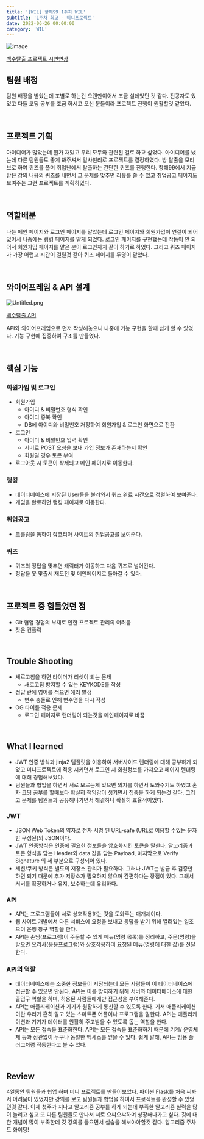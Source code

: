 ```yaml
---
title: '[WIL] 항해99 1주차 WIL'
subtitle: '1주차 회고 - 미니프로젝트'
date: 2022-06-26 00:00:00
category: 'WIL'
---
```


![image](../../assets/images/posts_img/%ED%95%AD%ED%95%B499-wil-1/%ED%95%AD%ED%95%B499-wil-1-1.png)

[백수탈출 프로젝트 시연연상](https://www.youtube.com/watch?v=FhEKosjdt3M&t=2s)

## 팀원 배정

팀원 배정을 받았는데 조별로 하는건 오랜만이어서 조금 설레었던 것 같다. 전공자도 있었고 다들 코딩 공부를 조금 하시고 오신 분들이라 프로젝트 진행이 원활할것 같았다.

<br/>

## 프로젝트 기획

아이디어가 많았는데 뭔가 재밌고 우리 모두와 관련된 걸로 하고 싶었다. 아이디어를 냈는데 다른 팀원들도 좋게 봐주셔서 일사천리로 프로젝트를 결정하였다. 방 탈출을 모티브로 하여 퀴즈를 풀며 취업난에서 탈출하는 간단한 퀴즈를 진행한다. 항해99에서 지급받은 강의 내용의 퀴즈를 내면서 그 문제를 맞추면 리뷰를 쓸 수 있고 취업공고 페이지도 보여주는 그런 프로젝트를 계획하였다.

<br/>

## 역할배분

나는 메인 페이지와 로그인 페이지를 맡았는데 로그인 페이지와 회원가입이 연결이 되어있어서 나중에는 랭킹 페이지를 맡게 되었다. 로그인 페이지를 구현했는데 작동이 안 되어서 회원가입 페이지를 맡은 분이 로그인까지 같이 하기로 하였다. 그리고 퀴즈 페이지가 가장 어렵고 시간이 걸릴것 같아 퀴즈 페이지를 두명이 맡았다.

<br/>

## 와이어프레임 & API 설계

![Untitled.png](../../assets//images/posts_img/%ED%95%AD%ED%95%B499-wil-1/%ED%95%AD%ED%95%B499-wil-1-2.png)

[백수탈출 API ](https://www.notion.so/68b25c3d43884ea1be7cfa70e17969ff)

API와 와이어프레임으로 먼저 작성해놓으니 나중에 기능 구현을 할때 쉽게 할 수 있었다. 기능 구현에 집중하여 구조를 만들었다.

<br/>

## **핵심 기능**

### **회원가입 및 로그인**

- 회원가입
  - 아이디 & 비밀번호 형식 확인
  - 아이디 중복 확인
  - DB에 아이디와 비밀번호 저장하여 회원가입 & 로그인 화면으로 전환
- 로그인
  - 아이디 & 비밀번호 입력 확인
  - 서버로 POST 요청을 보내 가입 정보가 존재하는지 확인
  - 회원일 경우 토큰 부여
- 로그아웃 시 토큰이 삭제되고 메인 페이지로 이동한다.

### **랭킹**

- 데이터베이스에 저장된 User들을 불러와서 퀴즈 완료 시간으로 정렬하여 보여준다.
- 게임을 완료하면 랭킹 페이지로 이동한다.

### **취업공고**

- 크롤링을 통하여 잡코리아 사이트의 취업공고를 보여준다.

### **퀴즈**

- 퀴즈의 정답을 맞추면 캐릭터가 이동하고 다음 퀴즈로 넘어간다.
- 정답을 못 맞출시 재도전 및 메인페이지로 돌아갈 수 있다.

<br/>

## **프로젝트 중 힘들었던 점**

- Git 협업 경험의 부재로 인한 프로젝트 관리의 어려움
- 잦은 컨플릭

<br/>

## **Trouble Shooting**

- 새로고침을 하면 타이머가 리셋이 되는 문제
  - 새로고침 방지할 수 있는 KEYKODE를 작성
- 정답 란에 영어를 적으면 에러 발생
  - 변수 충돌로 인해 변수명을 다시 작성
- OG 타이틀 적용 문제
  - 로그인 페이지로 랜더링이 되는것을 메인페이지로 바꿈

<br/>

## What I learned

- JWT 인증 방식과 jinja2 템플릿을 이용하여 서버사이드 렌더링에 대해 공부하게 되었고 미니프로젝트에 적용 시키면서 로그인 시 회원정보를 가져오고 페이지 렌더링에 대해 경험해보았다.
- 팀원들과 협업을 하면서 서로 모르는게 있으면 의지를 하면서 도와주기도 하였고 혼자 코딩 공부를 할때보다 확실히 책임감이 생기면서 집중을 하게 되는것 같다. 그리고 문제를 팀원들과 공유해나가면서 해결하니 확실히 효율적이었다.

### JWT

- JSON Web Token의 약자로 전자 서명 된 URL-safe (URL로 이용할 수있는 문자 만 구성된)의 JSON이다.
- JWT 인증방식은 인증에 필요한 정보들을 암호화시킨 토큰을 말한다. 알고리즘과 토큰 형식을 담는 Header와 data 값을 담는 Payload, 마지막으로 Verify Signature 의 세 부분으로 구성되어 있다.
- 세션/쿠키 방식은 별도의 저장소 관리가 필요하다. 그러나 JWT는 발급 후 검증만 하면 되기 때문에 추가 저장소가 필요하지 않으며 간편하다는 장점이 있다. 그래서 서버를 확장하거나 유지, 보수하는데 유리하다.

### API

- API는 프로그램들이 서로 상호작용하는 것을 도와주는 매개체이다.
- 웹 사이트 개발에서 다른 서비스에 요청을 보내고 응답을 받기 위해 열려있는 일조으이 은행 창구 역할을 한다.
- API는 손님(프로그램)이 주문할 수 있게 메뉴(명령 목록)를 정리하고, 주문(명령)을 받으면 요리사(응용프로그램)와 상호작용하여 요청된 메뉴(명령에 대한 값)를 전달한다.

### API의 역할

- 데이터베이스에는 소중한 정보들이 저장되는데 모든 사람들이 이 데이터베이스에 접근할 수 있으면 안된다. API는 이를 방지하기 위해 서버와 데이터베이스에 대한 출입구 역할을 하며, 허용된 사람들에게만 접근성을 부여해준다.
- API는 애플리케이션과 기기가 원활하게 통신할 수 있도록 한다.
  기서 애플리케이션이란 우리가 흔히 알고 있는 스마트폰 어플이나 프로그램을 말한다. API는 애플리케이션과 기기가 데이터를 원활히 주고받을 수 있도록 돕는 역할을 한다.
- API는 모든 접속을 표준화한다.
  API는 모든 접속을 표준화하기 때문에 기계/ 운영체제 등과 상관없이 누구나 동일한 액세스를 얻을 수 있다. 쉽게 말해, API는 범용 플러그처럼 작동한다고 볼 수 있다.

<br/>

## Review

4일동안 팀원들과 협업 하며 미니 프로젝트를 만들어보았다. 파이썬 Flask를 처음 써봐서 어려움이 있었지만 강의를 보고 팀원들과 협업을 하여서 프로젝트를 완성할 수 있었던것 같다. 이제 첫주가 지나고 알고리즘 공부를 하게 되는데 부족한 알고리즘 실력을 많이 늘리고 싶고 또 다른 팀원들도 만나서 서로 으쌰으쌰하며 성장해나가고 싶다. 깃에 대한 개념이 많이 부족한데 깃 강의를 들으면서 실습을 해보아야할것 같다. 알고리즘 주차도 화이팅!
